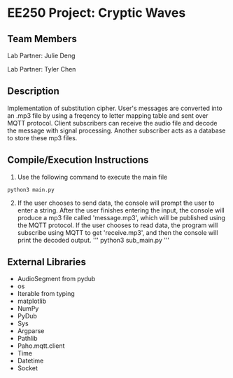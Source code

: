 # EE250 Project: Cryptic Waves

## Team Members

Lab Partner: Julie Deng

Lab Partner: Tyler Chen

## Description
Implementation of substitution cipher. User's messages are converted into an .mp3 file by using a freqency to letter mapping table and sent over MQTT protocol. Client subscribers can receive the audio file and decode the message with signal processing. Another subscriber acts as a database to store these mp3 files.

## Compile/Execution Instructions

1. Use the following command to execute the main file

```
python3 main.py
```

2. If the user chooses to send data, the console will prompt the user to enter a string. After the user finishes entering the input, the console will produce a mp3 file called 'message.mp3', which will be published using the MQTT protocol. If the user chooses to read data, the program will subscribe using MQTT to get 'receive.mp3', and then the console will print the decoded output. 
'''
python3 sub_main.py
'''

## External Libraries
- AudioSegment from pydub
- os
- Iterable from typing
- matplotlib
- NumPy
- PyDub
- Sys
- Argparse
- Pathlib
- Paho.mqtt.client
- Time
- Datetime
- Socket
